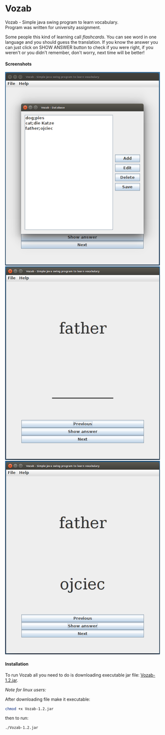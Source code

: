 Vozab
=====
Vozab - Simple java swing program to learn vocabulary.
<br>
Program was written for university assignment.

<p>Some people this kind of learning call <i>flashcards</i>.
You can see word in one language and you should guess the translation.
If you know the answer you can just click on SHOW ANSWER button to check if you were right, 
if you weren't or you didn't remember, don't worry, next time will be better!</p>



<h4>Screenshots</h4>

<div><img src="https://raw.githubusercontent.com/jjpikoov/Vozab/master/images/1.png" alt="1"></div>
<div><img src="https://raw.githubusercontent.com/jjpikoov/Vozab/master/images/2.png" alt="2"></div>
<div><img src="https://raw.githubusercontent.com/jjpikoov/Vozab/master/images/3.png" alt="3"></div>
<h4>Installation</h4>

To run Vozab all you need to do is downloading executable jar file: <a href="https://github.com/jjpikoov/Vozab/raw/master/Download/Vozab-1.2.jar">Vozab-1.2.jar</a>.

<i>Note for linux users:</i>

After downloading file make it executable: 
```bash
chmod +x Vozab-1.2.jar
```

then to run:

```bash
./Vozab-1.2.jar
```
